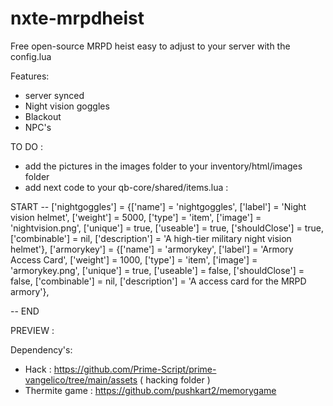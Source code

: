 # nxte-mrpdheist
 Free open-source MRPD heist easy to adjust to your server with the config.lua

Features:
- server synced
- Night vision goggles
- Blackout 
- NPC's 
 
TO DO :
- add the pictures in the images folder to your inventory/html/images folder
- add next code to your qb-core/shared/items.lua :

START --
	['nightgoggles'] 			 		= {['name'] = 'nightgoggles', 					['label'] = 'Night vision helmet', 		['weight'] = 5000, 		['type'] = 'item', 		['image'] = 'nightvision.png', 			['unique'] = true, 		['useable'] = true, 	['shouldClose'] = true,    ['combinable'] = nil,   ['description'] = 'A high-tier military night vision helmet'},
	['armorykey'] 			 			= {['name'] = 'armorykey', 						['label'] = 'Armory Access Card', 		['weight'] = 1000, 		['type'] = 'item', 		['image'] = 'armorykey.png', 			['unique'] = true, 		['useable'] = false, 	['shouldClose'] = false,   ['combinable'] = nil,   ['description'] = 'A access card for the MRPD armory'},

-- END

PREVIEW :


Dependency's:
- Hack : https://github.com/Prime-Script/prime-vangelico/tree/main/assets ( hacking folder )
- Thermite game : https://github.com/pushkart2/memorygame
